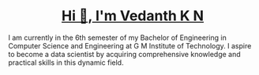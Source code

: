 <h1 align="center"><u>Hi 👋, I'm Vedanth K N</u></h1>

I am currently in the 6th semester of my Bachelor of Engineering in Computer Science and Engineering at G M
Institute of Technology. I aspire to become a data scientist by acquiring comprehensive knowledge and practical
skills in this dynamic field.

<!--
**vedanth-kn/vedanth-kn** is a ✨ _special_ ✨ repository because its `README.md` (this file) appears on your GitHub profile.

Here are some ideas to get you started:

- 🔭 I’m currently working on ...
- 🌱 I’m currently learning ...
- 👯 I’m looking to collaborate on ...
- 🤔 I’m looking for help with ...
- 💬 Ask me about ...
- 📫 How to reach me: ...
- 😄 Pronouns: ...
- ⚡ Fun fact: ...
-->
